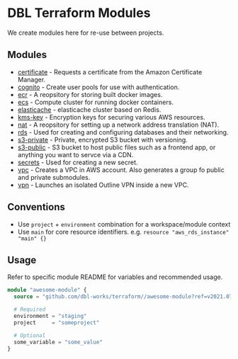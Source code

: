 # DBL Terraform Modules

We create modules here for re-use between projects.



## Modules

- [certificate](certificate/README.md) - Requests a certificate from the Amazon Certificate Manager.
- [cognito](cognito/README.md) - Create user pools for use with authentication.
- [ecr](ecr/README.md) - A reopsitory for storing built docker images.
- [ecs](ecs/README.md) - Compute cluster for running docker containers.
- [elasticache](elasticache/README.md) - elasticache cluster based on Redis.
- [kms-key](kms-key/README.md) - Encryption keys for securing various AWS resources.
- [nat](nat/README.md) - A reopsitory for setting up a network address translation (NAT).
- [rds](rds/README.md) - Used for creating and configuring databases and their networking.
- [s3-private](s3-private/README.md) - Private, encrypted S3 bucket with versioning.
- [s3-public](s3-public/README.md) - S3 bucket to host public files such as a frontend app, or anything you want to servce via a CDN.
- [secrets](secrets/README.md) - Used for creating a new secret.
- [vpc](vpc/README.md) - Creates a VPC in AWS account. Also generates a group fo public and private submodules.
- [vpn](vpn/README.md) - Launches an isolated Outline VPN inside a new VPC.



## Conventions

- Use `project` + `environment` combination for a workspace/module context
- Use `main` for core resource identifiers. e.g. `resource "aws_rds_instance" "main" {}`


## Usage

Refer to specific module README for variables and recommended usage.

```terraform
module "awesome-module" {
  source = "github.com/dbl-works/terraform//awesome-module?ref=v2021.07.05"

  # Required
  environment = "staging"
  project     = "someproject"

  # Optional
  some_variable = "some_value"
}
```
